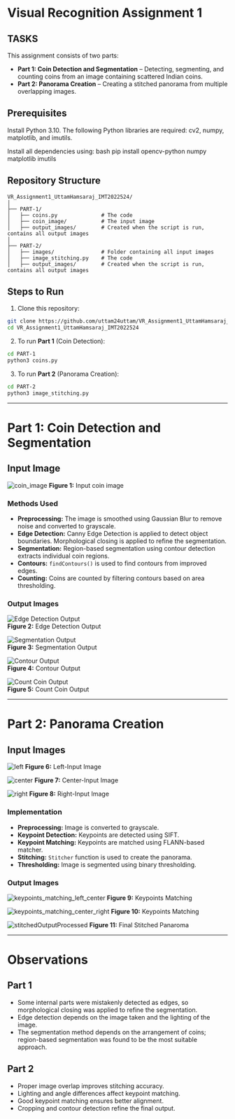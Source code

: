 # Visual Recognition Assignment 1



## TASKS

This assignment consists of two parts:

- **Part 1: Coin Detection and Segmentation** – Detecting, segmenting, and counting coins from an image containing scattered Indian coins.
- **Part 2: Panorama Creation** – Creating a stitched panorama from multiple overlapping images.


## Prerequisites

Install Python 3.10. The following Python libraries are required: cv2, numpy, matplotlib, and imutils.

Install all dependencies using:
bash
pip install opencv-python numpy matplotlib imutils


## Repository Structure

```
VR_Assignment1_UttamHamsaraj_IMT2022524/
│
├── PART-1/
│   ├── coins.py              # The code
│   ├── coin_image/           # The input image
│   ├── output_images/        # Created when the script is run, contains all output images
│
├── PART-2/
│   ├── images/               # Folder containing all input images
│   ├── image_stitching.py    # The code
│   ├── output_images/        # Created when the script is run, contains all output images
```

## Steps to Run

1. Clone this repository:
```bash
git clone https://github.com/uttam24uttam/VR_Assignment1_UttamHamsaraj_IMT2022524.git
cd VR_Assignment1_UttamHamsaraj_IMT2022524
```

2. To run **Part 1** (Coin Detection):
```bash
cd PART-1
python3 coins.py
```

3. To run **Part 2** (Panorama Creation):
```bash
cd PART-2
python3 image_stitching.py
```

---

# Part 1: Coin Detection and Segmentation

## Input Image

![coin_image](https://github.com/user-attachments/assets/02247926-4780-4d31-8e87-98350f4f737b)
**Figure 1:** Input coin image



### Methods Used

- **Preprocessing:** The image is smoothed using Gaussian Blur to remove noise and converted to grayscale.
- **Edge Detection:** Canny Edge Detection is applied to detect object boundaries. Morphological closing is applied to refine the segmentation.
- **Segmentation:** Region-based segmentation using contour detection extracts individual coin regions.
- **Contours:** `findContours()` is used to find contours from improved edges.
- **Counting:** Coins are counted by filtering contours based on area thresholding.

### Output Images

![Edge Detection Output](https://github.com/user-attachments/assets/0c231754-ba71-4d4a-81a3-4fb74c29a15d)  
**Figure 2:** Edge Detection Output  

![Segmentation Output](https://github.com/user-attachments/assets/0ac797fe-11b6-4b74-bfcb-27e7dfc913fd)  
**Figure 3:** Segmentation Output  

![Contour Output](https://github.com/user-attachments/assets/a22430ee-b6ba-41ce-99f2-cb018e84e744)  
**Figure 4:** Contour Output  

![Count Coin Output](https://github.com/user-attachments/assets/0ef13b58-8429-4976-ad05-0e1fa10c6e43)  
**Figure 5:** Count Coin Output  




---

# Part 2: Panorama Creation

## Input Images
![left](https://github.com/user-attachments/assets/86bde86b-e23c-457f-aca3-9a76b0a477c4)
**Figure 6:** Left-Input Image  

![center](https://github.com/user-attachments/assets/1ee1c3f7-05b1-4bb8-927e-0a1ad8695163)
**Figure 7:** Center-Input Image  

![right](https://github.com/user-attachments/assets/960b32c0-94ac-4347-bd33-f20b5780fa97)
**Figure 8:** Right-Input Image  


### Implementation

- **Preprocessing:** Image is converted to grayscale.
- **Keypoint Detection:** Keypoints are detected using SIFT.
- **Keypoint Matching:** Keypoints are matched using FLANN-based matcher.
- **Stitching:** `Stitcher` function is used to create the panorama.
- **Thresholding:** Image is segmented using binary thresholding.

### Output Images

![keypoints_matching_left_center](https://github.com/user-attachments/assets/6d4b02e6-b0a1-4b8f-ac3c-6159ee59100c)
**Figure 9:** Keypoints Matching 

![keypoints_matching_center_right](https://github.com/user-attachments/assets/294c8aae-4b3d-4584-aa8c-cb68eae459cf)
**Figure 10:** Keypoints Matching 

![stitchedOutputProcessed](https://github.com/user-attachments/assets/ffcb9cbf-563f-4867-9488-8c8e92ab07ca)
**Figure 11:**  Final Stitched Panaroma

---

# Observations

## Part 1
- Some internal parts were mistakenly detected as edges, so morphological closing was applied to refine the segmentation.
- Edge detection depends on the image taken and the lighting of the image.
- The segmentation method depends on the arrangement of coins; region-based segmentation was found to be the most suitable approach.

## Part 2
- Proper image overlap improves stitching accuracy.
- Lighting and angle differences affect keypoint matching.
- Good keypoint matching ensures better alignment.
- Cropping and contour detection refine the final output.
